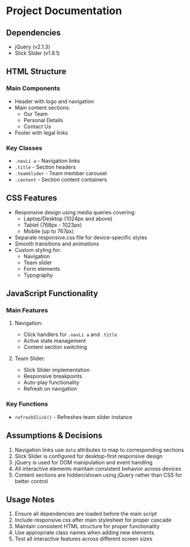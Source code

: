 # Project Documentation

## Dependencies
- jQuery (v2.1.3)
- Slick Slider (v1.8.1)

## HTML Structure

### Main Components
- Header with logo and navigation
- Main content sections:
  - Our Team
  - Personal Details
  - Contact Us
- Footer with legal links

### Key Classes
- `.navLi a` - Navigation links
- `.title` - Section headers
- `.teamSlider` - Team member carousel
- `.content` - Section content containers

## CSS Features
- Responsive design using media queries covering:
  - Laptop/Desktop (1024px and above)
  - Tablet (768px - 1023px)
  - Mobile (up to 767px)
- Separate responsive.css file for device-specific styles
- Smooth transitions and animations
- Custom styling for:
  - Navigation
  - Team slider
  - Form elements
  - Typography

## JavaScript Functionality

### Main Features
1. Navigation:
   - Click handlers for `.navLi a` and `.title`
   - Active state management
   - Content section switching

2. Team Slider:
   - Slick Slider implementation
   - Responsive breakpoints
   - Auto-play functionality
   - Refresh on navigation

### Key Functions
- `refreshSlick()` - Refreshes team slider instance

## Assumptions & Decisions
1. Navigation links use `data` attributes to map to corresponding sections
2. Slick Slider is configured for desktop-first responsive design
3. jQuery is used for DOM manipulation and event handling
4. All interactive elements maintain consistent behavior across devices
5. Content sections are hidden/shown using jQuery rather than CSS for better control

## Usage Notes
1. Ensure all dependencies are loaded before the main script
2. Include responsive.css after main stylesheet for proper cascade
3. Maintain consistent HTML structure for proper functionality
4. Use appropriate class names when adding new elements
5. Test all interactive features across different screen sizes
